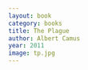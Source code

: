 ```yaml
---
layout: book
category: books
title: The Plague
author: Albert Camus
year: 2011
image: tp.jpg
---
```

